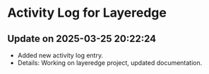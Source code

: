# Activity Log for Layeredge

## Update on 2025-03-25 20:22:24
- Added new activity log entry.
- Details: Working on layeredge project, updated documentation.

